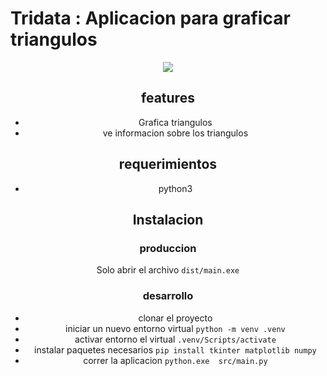 # Tridata : Aplicacion para graficar triangulos 

<center>
<img src="https://i.imgur.com/P2Epgt4.jpeg">

## features
-  Grafica triangulos
-  ve informacion sobre los triangulos
## requerimientos
- python3
## Instalacion
### produccion
Solo abrir el archivo ```dist/main.exe``` 
### desarrollo
- clonar el proyecto
- iniciar un nuevo entorno virtual ```python -m venv .venv```
- activar entorno el virtual ```.venv/Scripts/activate```
- instalar paquetes necesarios ```pip install tkinter matplotlib numpy```
- correr la aplicacion ```python.exe  src/main.py```
